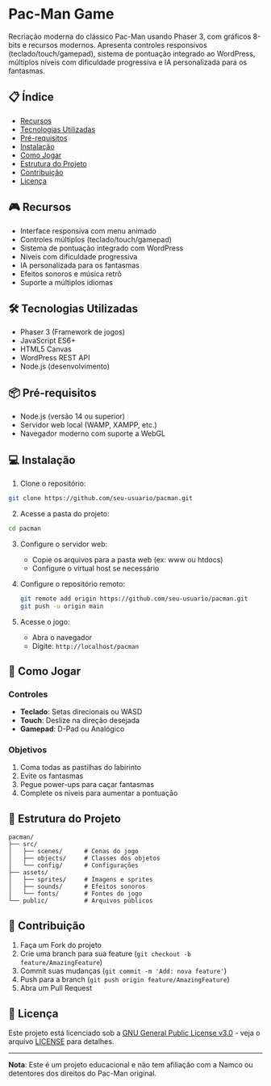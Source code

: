 # Pac-Man Game

Recriação moderna do clássico Pac-Man usando Phaser 3, com gráficos 8-bits e recursos modernos. Apresenta controles responsivos (teclado/touch/gamepad), sistema de pontuação integrado ao WordPress, múltiplos níveis com dificuldade progressiva e IA personalizada para os fantasmas.

## 📋 Índice
- [Recursos](#recursos)
- [Tecnologias Utilizadas](#tecnologias-utilizadas)
- [Pré-requisitos](#pré-requisitos)
- [Instalação](#instalação)
- [Como Jogar](#como-jogar)
- [Estrutura do Projeto](#estrutura-do-projeto)
- [Contribuição](#contribuição)
- [Licença](#licença)

## 🎮 Recursos
- Interface responsiva com menu animado
- Controles múltiplos (teclado/touch/gamepad)
- Sistema de pontuação integrado com WordPress
- Níveis com dificuldade progressiva
- IA personalizada para os fantasmas
- Efeitos sonoros e música retrô
- Suporte a múltiplos idiomas

## 🛠️ Tecnologias Utilizadas
- Phaser 3 (Framework de jogos)
- JavaScript ES6+
- HTML5 Canvas
- WordPress REST API
- Node.js (desenvolvimento)

## 📦 Pré-requisitos
- Node.js (versão 14 ou superior)
- Servidor web local (WAMP, XAMPP, etc.)
- Navegador moderno com suporte a WebGL

## 💻 Instalação

1. Clone o repositório:
```bash
git clone https://github.com/seu-usuario/pacman.git
```

2. Acesse a pasta do projeto:
```bash
cd pacman
```

3. Configure o servidor web:
   - Copie os arquivos para a pasta web (ex: www ou htdocs)
   - Configure o virtual host se necessário

4. Configure o repositório remoto:
   ```bash
   git remote add origin https://github.com/seu-usuario/pacman.git
   git push -u origin main
   ```

5. Acesse o jogo:
   - Abra o navegador
   - Digite: `http://localhost/pacman`

## 🎯 Como Jogar

### Controles
- **Teclado**: Setas direcionais ou WASD
- **Touch**: Deslize na direção desejada
- **Gamepad**: D-Pad ou Analógico

### Objetivos
1. Coma todas as pastilhas do labirinto
2. Evite os fantasmas
3. Pegue power-ups para caçar fantasmas
4. Complete os níveis para aumentar a pontuação

## 📁 Estrutura do Projeto
```
pacman/
├── src/
│   ├── scenes/      # Cenas do jogo
│   ├── objects/     # Classes dos objetos
│   └── config/      # Configurações
├── assets/
│   ├── sprites/     # Imagens e sprites
│   ├── sounds/      # Efeitos sonoros
│   └── fonts/       # Fontes do jogo
└── public/          # Arquivos públicos
```

## 🤝 Contribuição
1. Faça um Fork do projeto
2. Crie uma branch para sua feature (`git checkout -b feature/AmazingFeature`)
3. Commit suas mudanças (`git commit -m 'Add: nova feature'`)
4. Push para a branch (`git push origin feature/AmazingFeature`)
5. Abra um Pull Request

## 📄 Licença

Este projeto está licenciado sob a [GNU General Public License v3.0](LICENSE) - veja o arquivo [LICENSE](LICENSE) para detalhes.

---
**Nota**: Este é um projeto educacional e não tem afiliação com a Namco ou detentores dos direitos do Pac-Man original.

        